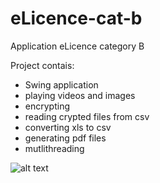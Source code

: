 eLicence-cat-b
==============

Application eLicence category B

Project contais:
- Swing application
- playing videos and images
- encrypting
- reading crypted files from csv
- converting xls to csv
- generating pdf files
- mutlithreading

![alt text](https://github.com/DanielMichalski/eLicence-cat-b/blob/master/src/main/resources/program_images/bg.png "Screen")
